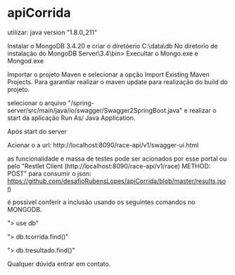 # apiCorrida

utilizar: java version "1.8.0_211"

Instalar o MongoDB 3.4.20 e criar o diretóerio C:\data\db
No diretorio de instalação do MongoDB Server\3.4\bin> Execultar o Mongo.exe e Mongod.exe

Importar o projeto Maven e selecionar a opção Import Existing Maven Projects. Para garantiar realizar o maven update para realização do build do projeto.

selecionar o arquivo "/spring-server/src/main/java/io/swagger/Swagger2SpringBoot.java" e realizar o start da aplicação Run As/ Java Application.

Após start do server

Acionar o a url: http://localhost:8090/race-api/v1/swagger-ui.html

as funcionalidade e massa de testes pode ser acionados por esse portal ou pelo "Restlet Client (http://localhost:8090/race-api/v1/race) METHOD: POST" para consumir o json: https://github.com/desafioRubensLopes/apiCorrida/blob/master/results.json

é possivel conferir a inclusão usando os seguintes comandos no MONGODB.

"> use db"

"> db.tcorrida.find()"

"> db.tresultado.find()"



Qualquer dúvida entrar em contato.
